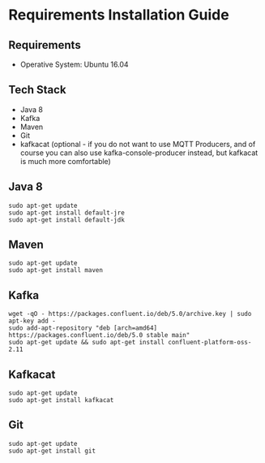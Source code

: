 Requirements Installation Guide
=================
Requirements
------------
- Operative System: Ubuntu 16.04 

Tech Stack
------------
- Java 8
- Kafka
- Maven 
- Git
- kafkacat (optional - if you do not want to use MQTT Producers, and of course you can also use kafka-console-producer instead, but kafkacat is much more comfortable)

Java 8
------------
```
sudo apt-get update
sudo apt-get install default-jre
sudo apt-get install default-jdk
```

Maven
-----
```
sudo apt-get update
sudo apt-get install maven
```
Kafka
------------
```
wget -qO - https://packages.confluent.io/deb/5.0/archive.key | sudo apt-key add -
sudo add-apt-repository "deb [arch=amd64] https://packages.confluent.io/deb/5.0 stable main"
sudo apt-get update && sudo apt-get install confluent-platform-oss-2.11
```
Kafkacat
------------
```
sudo apt-get update
sudo apt-get install kafkacat
```
Git
------------
```
sudo apt-get update
sudo apt-get install git
```
